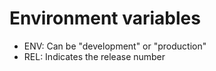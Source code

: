 # Environment variables

- ENV: Can be "development" or "production"
- REL: Indicates the release number

